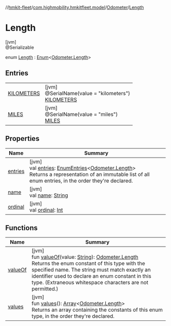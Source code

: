//[hmkit-fleet](../../../../index.md)/[com.highmobility.hmkitfleet.model](../../index.md)/[Odometer](../index.md)/[Length](index.md)

# Length

[jvm]\
@Serializable

enum [Length](index.md) : [Enum](https://kotlinlang.org/api/latest/jvm/stdlib/kotlin/-enum/index.html)&lt;[Odometer.Length](index.md)&gt;

## Entries

| | |
|---|---|
| [KILOMETERS](-k-i-l-o-m-e-t-e-r-s/index.md) | [jvm]<br>@SerialName(value = &quot;kilometers&quot;)<br>[KILOMETERS](-k-i-l-o-m-e-t-e-r-s/index.md) |
| [MILES](-m-i-l-e-s/index.md) | [jvm]<br>@SerialName(value = &quot;miles&quot;)<br>[MILES](-m-i-l-e-s/index.md) |

## Properties

| Name | Summary |
|---|---|
| [entries](entries.md) | [jvm]<br>val [entries](entries.md): [EnumEntries](https://kotlinlang.org/api/latest/jvm/stdlib/kotlin.enums/-enum-entries/index.html)&lt;[Odometer.Length](index.md)&gt;<br>Returns a representation of an immutable list of all enum entries, in the order they're declared. |
| [name](../../-eligibility-status/-connectivity-status/-u-n-k-n-o-w-n/index.md#-372974862%2FProperties%2F-1829386432) | [jvm]<br>val [name](../../-eligibility-status/-connectivity-status/-u-n-k-n-o-w-n/index.md#-372974862%2FProperties%2F-1829386432): [String](https://kotlinlang.org/api/latest/jvm/stdlib/kotlin/-string/index.html) |
| [ordinal](../../-eligibility-status/-connectivity-status/-u-n-k-n-o-w-n/index.md#-739389684%2FProperties%2F-1829386432) | [jvm]<br>val [ordinal](../../-eligibility-status/-connectivity-status/-u-n-k-n-o-w-n/index.md#-739389684%2FProperties%2F-1829386432): [Int](https://kotlinlang.org/api/latest/jvm/stdlib/kotlin/-int/index.html) |

## Functions

| Name | Summary |
|---|---|
| [valueOf](value-of.md) | [jvm]<br>fun [valueOf](value-of.md)(value: [String](https://kotlinlang.org/api/latest/jvm/stdlib/kotlin/-string/index.html)): [Odometer.Length](index.md)<br>Returns the enum constant of this type with the specified name. The string must match exactly an identifier used to declare an enum constant in this type. (Extraneous whitespace characters are not permitted.) |
| [values](values.md) | [jvm]<br>fun [values](values.md)(): [Array](https://kotlinlang.org/api/latest/jvm/stdlib/kotlin/-array/index.html)&lt;[Odometer.Length](index.md)&gt;<br>Returns an array containing the constants of this enum type, in the order they're declared. |
